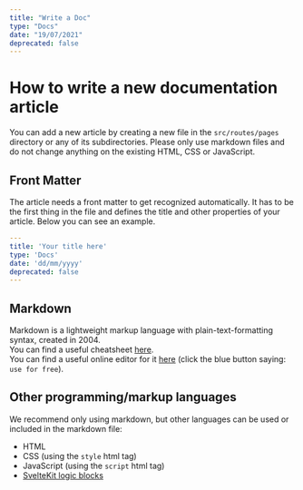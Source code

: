 ```yaml
---
title: "Write a Doc"
type: "Docs"
date: "19/07/2021"
deprecated: false
---
```

# How to write a new documentation article

You can add a new article by creating a new file in the `src/routes/pages` directory or any of its subdirectories.
Please only use markdown files and do not change anything on the existing HTML, CSS or JavaScript.

## Front Matter

The article needs a front matter to get recognized automatically.
It has to be the first thing in the file and defines the title and other properties of your article.
Below you can see an example.
```yml
---
title: 'Your title here'
type: 'Docs'
date: 'dd/mm/yyyy'
deprecated: false
---
```

## Markdown

Markdown is a lightweight markup language with plain-text-formatting syntax, created in 2004.  
You can find a useful cheatsheet [here](https://github.com/adam-p/markdown-here/wiki/Markdown-Cheatsheet).  
You can find a useful online editor for it [here](https://hackmd.io/) (click the blue button saying: ``use for free``).  

## Other programming/markup languages

We recommend only using markdown, but other languages can be used or included in the markdown file:
- HTML
- CSS (using the `style` html tag)
- JavaScript (using the `script` html tag)
- [SvelteKit logic blocks](https://svelte.dev/docs#template-syntax-if)
